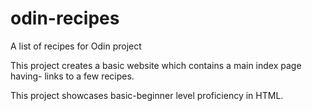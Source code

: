 # odin-recipes
A list of recipes for Odin project

This project creates a basic website which contains a main index page having- links to a few recipes.

This project showcases basic-beginner level proficiency in HTML.
